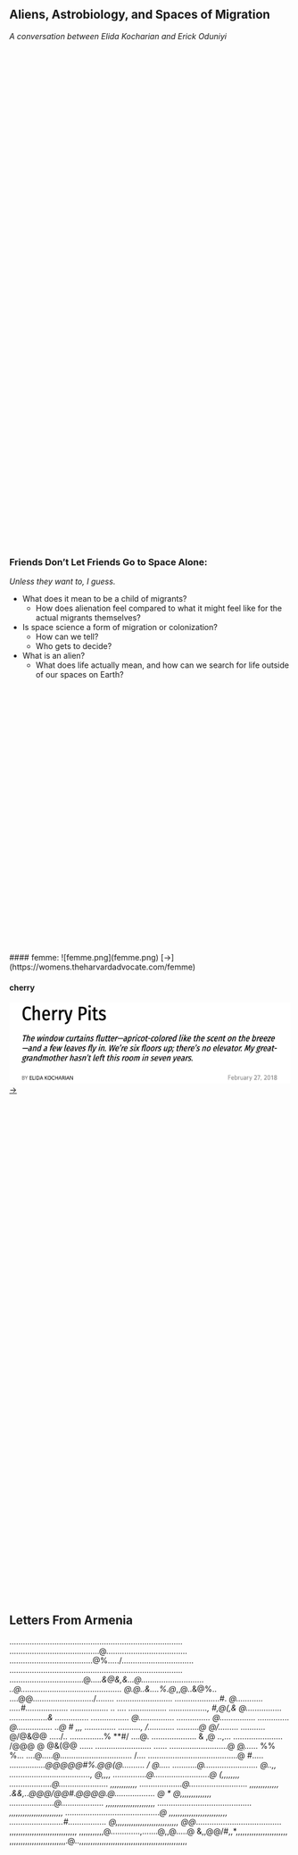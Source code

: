 ## Aliens, Astrobiology, and Spaces of Migration
_A conversation between Elida Kocharian and Erick Oduniyi_
<br/>  
<br/>  
<br/>  
<br/>  
<br/>  
<br/>  
<br/>  
<br/>  
<br/>  
<br/>  
<br/>  
<br/>  
<br/>  
<br/>
<br/>  
<br/>  
<br/>  
<br/>  
<br/>  
<br/>  
<br/>  
<br/>  
<br/>  
<br/>  
<br/>  
<br/>  
<br/>  
<br/>
### Friends Don’t Let Friends Go to Space Alone:
_Unless they want to, I guess._

* What does it mean to be a child of migrants? 
  * How does alienation feel compared to what it might feel like for the actual migrants themselves?
* Is space science a form of migration or colonization? 
  * How can we tell? 
  * Who gets to decide?
* What is an alien? 
  * What does life actually mean, and how can we search for life outside of our spaces on Earth?
<br/>  
<br/>  
<br/>  
<br/>  
<br/>  
<br/>  
<br/>  
<br/>  
<br/>  
<br/>  
<br/>  
<br/>  
<br/>  
<br/>
<br/>  
<br/>  
<br/>  
<br/>  
<br/>  
<br/>  
<br/>  
<br/>  
<br/>  
<br/>  
<br/>  
<br/>  
<br/>  
<br/>  
#### femme:
![femme.png](femme.png) 
[->](https://womens.theharvardadvocate.com/femme)


#### cherry
![cherry.png](cherry.png) 
[->](https://www.thecrimson.com/article/2018/2/27/cherry-pits-endpaper/)
<br/>  
<br/>  
<br/>  
<br/>  
<br/>  
<br/>  
<br/>  
<br/>  
<br/>  
<br/>  
<br/>  
<br/>  
<br/>  
<br/>
<br/>  
<br/>  
<br/>  
<br/>  
<br/>  
<br/>  
<br/>  
<br/>  
<br/>  
<br/>  
<br/>  
<br/>  
<br/>  
<br/>

## Letters From Armenia
                                                                                
  ............................................................................. 
  ........................................@.................................... 
  .....................................@%...../................................ 
  ............................................................................. 
  .................................@....*.&@&,&...@............................ 
  ..@.............................................     @.@..&....%.@*,,@..&@%.. 
  ....@@.........................../........          ......................... 
  ....................#.   *@............             .....#................... 
  .................                ..                   ....  ................. 
  .................,                               #,@(,&     @................ 
  .................&                                            ............... 
  .................                                           @................ 
  ...............                                             @................ 
  ..............                                              @................ 
  ..@         #                                       ,,,        .............. 
  ..........,                                                     /............ 
  ..........@                                                       @/......... 
  ...........*                                    @/@&@@               ...../.. 
  ...............%                                                **#/   ....@. 
  ....................                            & ,@                   ..,... 
  ......................                     /@@@  @ @&(@@               ...... 
  .........................                                              ...... 
  ..........................@   [@](https://www.thecrimson.com/article/2020/10/2/kocharian-rostomian-saint-armenia-two-battles/)......     %%                             %... 
  ....@.....@................................                             /.... 
  ........................................@                              #..... 
  ............*....@@@@@#%.@@(@..........  /                             @..... 
  ...........@........................                                    @..,, 
  ....................................,                                   @,,,, 
  ...............@.........................@                          (,,,,,,,, 
  ...................@......................                       ,,,,,,,,,,,, 
  ...................@..........................                  ,,,,,,,,,,,,, 
  .&&,..@@@/@@#.@@@@.@..................  @ *                   @,,,,,,,,,,,,,, 
  ....................@...................               ,,,,,,,,,,,,,,,,,,,,,, 
  ..........................................           ,,,,,,,,,,,,,,,,,,,,,,,, 
  ..........................................@        ,,,,,,,,,,,,,,,,,,,,,,,,,, 
  ........................#.................      @,,,,,,,,,,,,,,,,,,,,,,,,,,,, 
  @@*......................................      ,,,,,,,,,,,,,,,,,,,,,,,,,,,,,, 
  ,,,,,,,,,,,@.............,.......@,,@.....@ &,,@@/#,,*,,,,,,,,,,,,,,,,,,,,,,, 
  ,,,,,,,,,,,,,,,,,,,,,,,,,.@..,,,,,,,,,,,,,,,,,,,,,,,,,,,,,,,,,,,,,,,,,,,,,,,,                        
